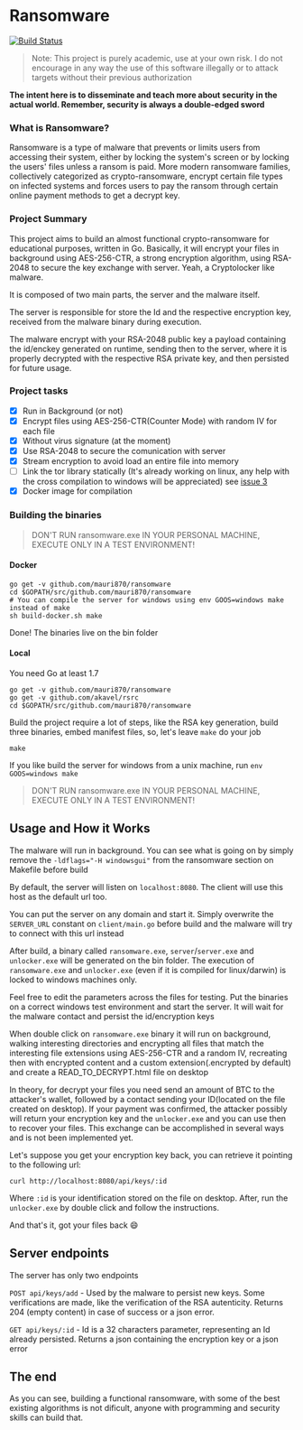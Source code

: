 # Ransomware

[![Build Status](https://travis-ci.org/mauri870/ransomware.svg?branch=master)](https://travis-ci.org/mauri870/ransomware)

> Note: This project is purely academic, use at your own risk. I do not encourage in any way the use of this software illegally or to attack targets without their previous authorization

**The intent here is to disseminate and teach more about security in the actual world. Remember, security is always a double-edged sword**

### What is Ransomware?
Ransomware is a type of malware that prevents or limits users from accessing their system, either by locking the system's screen or by locking the users' files unless a ransom is paid. More modern ransomware families, collectively categorized as crypto-ransomware, encrypt certain file types on infected systems and forces users to pay the ransom through certain online payment methods to get a decrypt key.

### Project Summary
This project aims to build an almost functional crypto-ransomware for educational purposes, written in Go. Basically, it will encrypt your files in background using AES-256-CTR, a strong encryption algorithm, using RSA-2048 to secure the key exchange with server. Yeah, a Cryptolocker like malware.

It is composed of two main parts, the server and the malware itself.

The server is responsible for store the Id and the respective encryption key, received from the malware binary during execution.

The malware encrypt with your RSA-2048 public key a payload containing the id/enckey generated on runtime, sending then to the server, where it is properly decrypted with the respective RSA private key, and then persisted for future usage.

### Project tasks

- [x] Run in Background (or not)
- [x] Encrypt files using AES-256-CTR(Counter Mode) with random IV for each file
- [x] Without virus signature (at the moment)
- [x] Use RSA-2048 to secure the comunication with server
- [x] Stream encryption to avoid load an entire file into memory
- [ ] Link the tor library statically (It's already working on linux, any help with the cross compilation to windows will be appreciated) see [issue 3](https://github.com/mauri870/ransomware/issues/3)
- [x] Docker image for compilation

### Building the binaries

> DON'T RUN ransomware.exe IN YOUR PERSONAL MACHINE, EXECUTE ONLY IN A TEST ENVIRONMENT!

#### Docker

```
go get -v github.com/mauri870/ransomware
cd $GOPATH/src/github.com/mauri870/ransomware
# You can compile the server for windows using env GOOS=windows make instead of make
sh build-docker.sh make
```

Done! The binaries live on the bin folder

#### Local

You need Go at least 1.7

```
go get -v github.com/mauri870/ransomware
go get -v github.com/akavel/rsrc
cd $GOPATH/src/github.com/mauri870/ransomware
```

Build the project require a lot of steps, like the RSA key generation, build three binaries, embed manifest files, so, let's leave `make` do your job
```
make
```
If you like build the server for windows from a unix machine, run `env GOOS=windows make`

> DON'T RUN ransomware.exe IN YOUR PERSONAL MACHINE, EXECUTE ONLY IN A TEST ENVIRONMENT!

## Usage and How it Works

The malware will run in background. You can see what is going on by simply remove the `-ldflags="-H windowsgui"` from the ransomware section on Makefile before build

By default, the server will listen on `localhost:8080`. The client will use this host as the default url too.

You can put the server on any domain and start it. Simply overwrite the `SERVER_URL` constant on `client/main.go` before build and the malware will try to connect with this url instead

After build, a binary called `ransomware.exe`, `server`/`server.exe` and `unlocker.exe` will be generated on the bin folder. The execution of `ransomware.exe` and `unlocker.exe` (even if it is compiled for linux/darwin) is locked to windows machines only.

Feel free to edit the parameters across the files for testing.
Put the binaries on a correct windows test environment and start the server.
It will wait for the malware contact and persist the id/encryption keys

When double click on `ransomware.exe` binary it will run on background, walking interesting directories and encrypting all files that match the interesting file extensions using AES-256-CTR and a random IV, recreating then with encrypted content and a custom extension(.encrypted by default) and create a READ_TO_DECRYPT.html file on desktop

In theory, for decrypt your files you need send an amount of BTC to the attacker's wallet, followed by a contact sending your ID(located on the file created on desktop). If your payment was confirmed, the attacker possibly will return your encryption key and the `unlocker.exe` and you can use then to recover your files. This exchange can be accomplished in several ways and is not been implemented yet.

Let's suppose you get your encryption key back, you can retrieve it pointing to the following url:

```
curl http://localhost:8080/api/keys/:id
```
Where `:id` is your identification stored on the file on desktop. After, run the `unlocker.exe` by double click and follow the instructions.

And that's it, got your files back :smile:

## Server endpoints

The server has only two endpoints

`POST api/keys/add` - Used by the malware to persist new keys. Some verifications are made, like the verification of the RSA autenticity. Returns 204 (empty content) in case of success or a json error.

`GET api/keys/:id` - Id is a 32 characters parameter, representing an Id already persisted. Returns a json containing the encryption key or a json error

## The end

As you can see, building a functional ransomware, with some of the best existing algorithms is not dificult, anyone with programming and security skills can build that.
